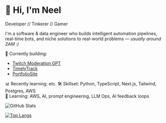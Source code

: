 # 👋 Hi, I'm Neel

Developer // Tinkerer // Gamer

I'm a software & data engineer who builds intelligent automation pipelines, real-time bots, and niche solutions to real-world problems _— usually around 2AM :)_

🔭 Currently building: 
- [Twitch Moderation GPT](https://github.com/neelapatel/twitchmodgpt)
- [TimelyTrack](https://github.com/neelapatel/TimelyTrack)
- [PortfolioSite](https://github.com/neelapatel/PortfolioSite)

📊 Recently learning: etc.
🛠️ Skillset: Python, TypeScript, Next.js, Tailwind, Postgres, AWS  
🧠 Learning: AWS, AI, prompt engineering, LLM Ops, AI feedback loops  


![GitHub Stats](https://github-readme-stats.vercel.app/api?username=neelapatel&show_icons=true&hide_title=true&hide=contribs&theme=default&hide_rank=true)

[![Top Langs](https://github-readme-stats.vercel.app/api/top-langs/?username=neelapatel&hide=Scheme,Pascal&langs_count=8&layout=compact)](https://github.com/neelapatel/github-readme-stats)
